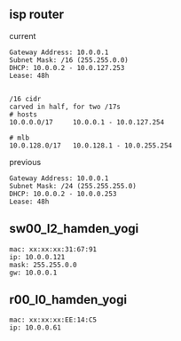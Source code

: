 
## isp router
current
```shell
Gateway Address: 10.0.0.1
Subnet Mask: /16 (255.255.0.0)
DHCP: 10.0.0.2 - 10.0.127.253
Lease: 48h


/16 cidr
carved in half, for two /17s
# hosts
10.0.0.0/17     10.0.0.1 - 10.0.127.254

# mlb
10.0.128.0/17   10.0.128.1 - 10.0.255.254
```

previous
```shell
Gateway Address: 10.0.0.1
Subnet Mask: /24 (255.255.255.0)
DHCP: 10.0.0.2 - 10.0.0.253
Lease: 48h
```

## sw00_l2_hamden_yogi
```shell
mac: xx:xx:xx:31:67:91
ip: 10.0.0.121
mask: 255.255.0.0
gw: 10.0.0.1
```

## r00_l0_hamden_yogi
```shell
mac: xx:xx:xx:EE:14:C5
ip: 10.0.0.61

```
